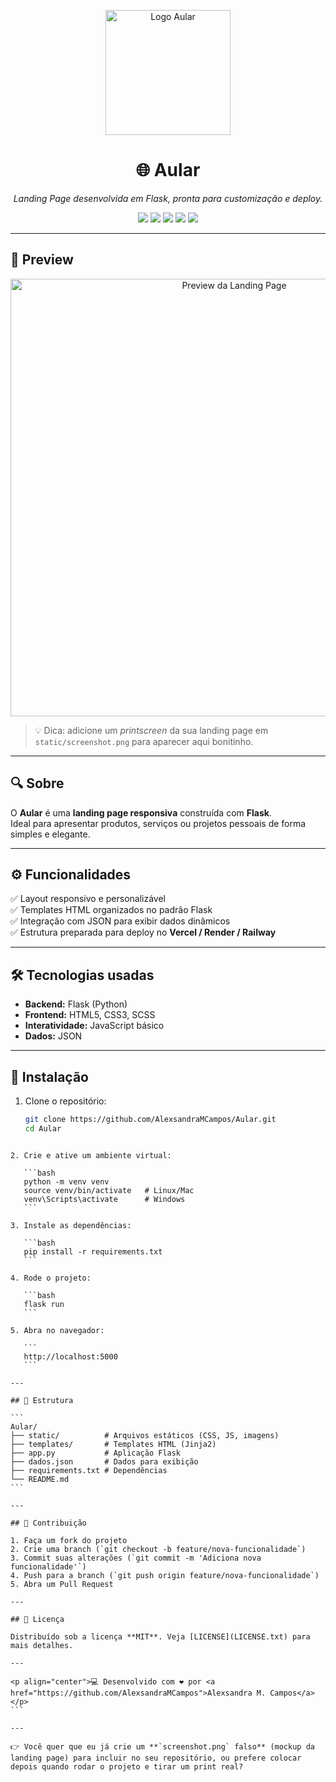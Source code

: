 

<p align="center">
  <img src="https://github.com/AlexsandraMCampos/Aular/raw/main/static/logo.png" alt="Logo Aular" width="200" />
</p>

<h1 align="center">🌐 Aular</h1>

<p align="center">
  <em>Landing Page desenvolvida em Flask, pronta para customização e deploy.</em>
</p>

<p align="center">
  <img src="https://img.shields.io/badge/Python-3.10+-blue?logo=python" />
  <img src="https://img.shields.io/badge/Flask-2.0+-black?logo=flask" />
  <img src="https://img.shields.io/badge/HTML5-CSS3-orange?logo=html5" />
  <img src="https://img.shields.io/github/license/AlexsandraMCampos/Aular?color=green" />
  <img src="https://img.shields.io/github/last-commit/AlexsandraMCampos/Aular?logo=github" />
</p>

---

## 📸 Preview

<p align="center">
  <img src="https://github.com/AlexsandraMCampos/Aular/raw/main/static/screenshot.png" alt="Preview da Landing Page" width="700">
</p>

> 💡 Dica: adicione um *printscreen* da sua landing page em `static/screenshot.png` para aparecer aqui bonitinho.

---

## 🔍 Sobre

O **Aular** é uma **landing page responsiva** construída com **Flask**.  
Ideal para apresentar produtos, serviços ou projetos pessoais de forma simples e elegante.

---

## ⚙️ Funcionalidades

✅ Layout responsivo e personalizável  
✅ Templates HTML organizados no padrão Flask  
✅ Integração com JSON para exibir dados dinâmicos  
✅ Estrutura preparada para deploy no **Vercel / Render / Railway**

---

## 🛠 Tecnologias usadas

- **Backend:** Flask (Python)  
- **Frontend:** HTML5, CSS3, SCSS  
- **Interatividade:** JavaScript básico  
- **Dados:** JSON  

---

## 🚀 Instalação

1. Clone o repositório:
   ```bash
   git clone https://github.com/AlexsandraMCampos/Aular.git
   cd Aular
````

2. Crie e ative um ambiente virtual:

   ```bash
   python -m venv venv
   source venv/bin/activate   # Linux/Mac
   venv\Scripts\activate      # Windows
   ```

3. Instale as dependências:

   ```bash
   pip install -r requirements.txt
   ```

4. Rode o projeto:

   ```bash
   flask run
   ```

5. Abra no navegador:

   ```
   http://localhost:5000
   ```

---

## 📂 Estrutura

```
Aular/
├── static/          # Arquivos estáticos (CSS, JS, imagens)
├── templates/       # Templates HTML (Jinja2)
├── app.py           # Aplicação Flask
├── dados.json       # Dados para exibição
├── requirements.txt # Dependências
└── README.md
```

---

## 🤝 Contribuição

1. Faça um fork do projeto
2. Crie uma branch (`git checkout -b feature/nova-funcionalidade`)
3. Commit suas alterações (`git commit -m 'Adiciona nova funcionalidade'`)
4. Push para a branch (`git push origin feature/nova-funcionalidade`)
5. Abra um Pull Request

---

## 📄 Licença

Distribuído sob a licença **MIT**. Veja [LICENSE](LICENSE.txt) para mais detalhes.

---

<p align="center">💻 Desenvolvido com ❤️ por <a href="https://github.com/AlexsandraMCampos">Alexsandra M. Campos</a></p>
```

---

👉 Você quer que eu já crie um **`screenshot.png` falso** (mockup da landing page) para incluir no seu repositório, ou prefere colocar depois quando rodar o projeto e tirar um print real?

